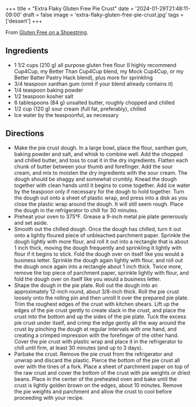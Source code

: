 +++
title = "Extra Flaky Gluten Free Pie Crust"
date = '2024-01-29T21:48:11-09:00'
draft = false
image = 'extra-flaky-gluten-free-pie-crust.jpg'
tags = ['dessert']
+++

From [Gluten Free on a Shoestring](https://glutenfreeonashoestring.com/extra-flaky-gluten-free-sour-cream-pie-crust/).

## Ingredients
* 1 1/2 cups (210 g) all purpose gluten free flour (I highly recommend Cup4Cup, my Better Than Cup4Cup blend, my Mock Cup4Cup, or my Better Batter Pastry Hack blend), plus more for sprinkling
* 3/4 teaspoon xanthan gum (omit if your blend  already contains it)
* 1/4 teaspoon baking powder
* 1/2 teaspoon kosher salt
* 6 tablespoons (84 g) unsalted butter, roughly chopped and chilled
* 1/2 cup (120 g) sour cream (full fat, preferably), chilled
* Ice water by the teaspoonful, as necessary

## Directions
* Make the pie crust dough. In a large bowl, place the flour, xanthan gum, baking powder and salt, and whisk to combine well. Add the chopped and chilled butter, and toss to coat it in the dry ingredients. Flatten each chunk of butter between your thumb and forefinger. Add the sour cream, and mix to moisten the dry ingredients with the sour cream. The dough should be shaggy and somewhat crumbly. Knead the dough together with clean hands until it begins to come together. Add ice water by the teaspoon only if necessary for the dough to hold together. Turn the dough out onto a sheet of plastic wrap, and press into a disk as you close the plastic wrap around the dough. It will still seem rough. Place the dough in the refrigerator to chill for 30 minutes.
* Preheat your oven to 375°F. Grease a 9-inch metal pie plate generously and set aside.
* Smooth out the chilled dough. Once the dough has chilled, turn it out onto a lightly floured piece of unbleached parchment paper. Sprinkle the dough lightly with more flour, and roll it out into a rectangle that is about 1 inch thick, moving the dough frequently and sprinkling it lightly with flour if it begins to stick. Fold the dough over on itself like you would a business letter. Sprinkle the dough again lightly with flour, and roll out the dough once again into a rectangle about 1 inch thick. Twice more, remove the top piece of parchment paper, sprinkle lightly with flour, and fold the dough over on itself like you would a business letter.
* Shape the dough in the pie plate. Roll out the dough into an approximately 12-inch round, about 3/8-inch thick. Roll the pie crust loosely onto the rolling pin and then unroll it over the prepared pie plate. Trim the roughest edges of the crust with kitchen shears. Lift up the edges of the pie crust gently to create slack in the crust, and place the crust into the bottom and up the sides of the pie plate. Tuck the excess pie crust under itself, and crimp the edge gently all the way around the crust by pinching the dough at regular intervals with one hand, and creating a crimped impression with the forefinger of the other hand. Cover the pie crust with plastic wrap and place it in the refrigerator to chill until firm, at least 30 minutes (and up to 3 days).
* Parbake the crust. Remove the pie crust from the refrigerator and unwrap and discard the plastic. Pierce the bottom of the pie crust all over with the tines of a fork. Place a sheet of parchment paper on top of the raw crust and cover the bottom of the crust with pie weights or dried beans. Place in the center of the preheated oven and bake until the crust is lightly golden brown on the edges, about 10 minutes. Remove the pie weights and parchment and allow the crust to cool before proceeding with your recipe.
